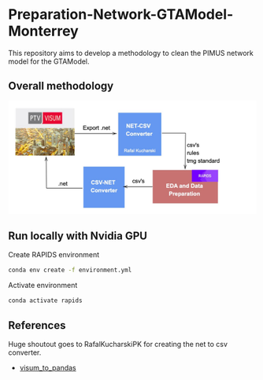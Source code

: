 # Preparation-Network-GTAModel-Monterrey

This repository aims to develop a methodology to clean the PIMUS network model for the GTAModel.

## Overall methodology

![methology](imgs/pipeline.jpg)

## Run locally with Nvidia GPU

Create RAPIDS environment
```bash
conda env create -f environment.yml
```
Activate environment
```bash
conda activate rapids
```


## References

Huge shoutout goes to RafalKucharskiPK for creating the net to csv converter.

 - [visum_to_pandas](https://github.com/RafalKucharskiPK/visum_to_pandas.git)
